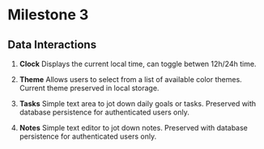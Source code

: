 # Milestone 3

## **Data Interactions**  
1. **Clock**  Displays the current local time, can toggle betwen 12h/24h time.  

2. **Theme**  Allows users to select from a list of available color themes. Current theme preserved in local storage.  

3. **Tasks** Simple text area to jot down daily goals or tasks. Preserved with database persistence for authenticated users only.  

4. **Notes**  Simple text editor to jot down notes. Preserved with database persistence for authenticated users only.  